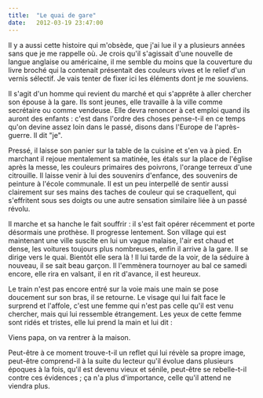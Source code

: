 ```yaml
---
title:  "Le quai de gare"
date:   2012-03-19 23:47:00
---
```


Il y a aussi cette histoire qui m'obsède, que j'ai lue il y a
plusieurs années sans que je me rappelle où. Je crois qu'il s'agissait
d'une nouvelle de langue anglaise ou américaine, il me semble du moins
que la couverture du livre broché qui la contenait présentait des
couleurs vives et le relief d'un vernis sélectif. Je vais tenter de
fixer ici les éléments dont je me souviens.

Il s'agit d'un homme qui revient du marché et qui s'apprête à aller
chercher son épouse à la gare. Ils sont jeunes, elle travaille à la
ville comme secrétaire ou comme vendeuse. Elle devra renoncer à cet
emploi quand ils auront des enfants : c'est dans l'ordre des choses
pense-t-il en ce temps qu'on devine assez loin dans le passé, disons
dans l'Europe de l'après-guerre. Il dit "je".

Pressé, il laisse son panier sur la table de la cuisine et s'en va à
pied. En marchant il rejoue mentalement sa matinée, les étals sur la
place de l'église après la messe, les couleurs primaires des poivrons,
l'orange terreux d'une citrouille. Il laisse venir à lui des souvenirs
d'enfance, des souvenirs de peinture à l'école communale. Il est un
peu interpellé de sentir aussi clairement sur ses mains des taches de
couleur qui se craquellent, qui s'effritent sous ses doigts ou une
autre sensation similaire liée à un passé révolu.

Il marche et sa hanche le fait souffrir : il s'est fait opérer
récemment et porte désormais une prothèse. Il progresse lentement. Son
village qui est maintenant une ville suscite en lui un vague malaise,
l'air est chaud et dense, les voitures toujours plus nombreuses, enfin
il arrive à la gare. Il se dirige vers le quai. Bientôt elle sera là !
Il lui tarde de la voir, de la séduire à nouveau, il se sait beau
garçon. Il l'emmènera tournoyer au bal ce samedi encore, elle rira en
valsant, il en rit d'avance, il est heureux.

Le train n'est pas encore entré sur la voie mais une main se pose
doucement sur son bras, il se retourne. Le visage qui lui fait face le
surprend et l'affole, c'est une femme qui n'est pas celle qu'il est
venu chercher, mais qui lui ressemble étrangement. Les yeux de cette
femme sont ridés et tristes, elle lui prend la main et lui dit :

Viens papa, on va rentrer à la maison.

Peut-être à ce moment trouve-t-il un reflet qui lui révèle sa propre
image, peut-être comprend-il à la suite du lecteur qu'il évolue dans
plusieurs époques à la fois, qu'il est devenu vieux et sénile,
peut-être se rebelle-t-il contre ces évidences ; ça n'a plus
d'importance, celle qu'il attend ne viendra plus.

